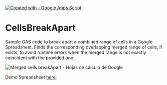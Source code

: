 [![Created with - Google Apps Script](https://img.shields.io/static/v1?label=Created+with&message=Google+Apps+Script&color=blue)](https://developers.google.com/apps-script)
# CellsBreakApart

Sample GAS code to break apart a combined range of cells in a Google Spreadsheet. Finds the corresponding overlapping merged range of cells, if exists, to avoid runtime errors when the merged range is not exactly coincident with the provided one.

![Merged cells breakApart - Hojas de cálculo de Google](https://user-images.githubusercontent.com/12829262/80315999-9257f380-87fb-11ea-8df1-1294be24ffb9.gif)

Demo Spreadsheet [here](https://docs.google.com/spreadsheets/d/1xWPAOQTuYiAasQai_IXRtduVWkXxn1WKn0r81aS_1Z4).
